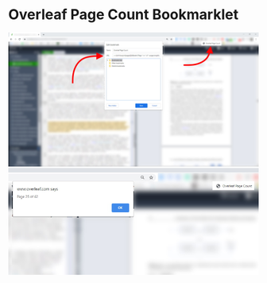 # Overleaf Page Count Bookmarklet

![img1](https://github.com/egemenertugrul/overleaf_pagecount_bookmarklet/blob/main/overleaf_pagecount.jpg)
![img2](https://github.com/egemenertugrul/overleaf_pagecount_bookmarklet/blob/main/overleaf_pagecount_2.jpg)
